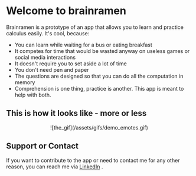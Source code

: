 # Welcome to brainramen

Brainramen is a prototype of an app that allows you to learn and practice calculus easily.
It's cool, because:
- You can learn while waiting for a bus or eating breakfast
- It competes for time that would be wasted anyway on useless games or social media interactions
- It doesn't require you to set aside a lot of time
- You don't need pen and paper
- The questions are designed so that you can do all the computation in memory
- Comprehension is one thing, practice is another. This app is meant to help with both.

## This is how it looks like - more or less

<div class="gif_container" style="text-align: center;">
![the_gif](/assets/gifs/demo_emotes.gif)
</div>

## Support or Contact

If you want to contribute to the app or need to contact me for any other reason, you can reach me via [LinkedIn](https://www.linkedin.com/in/filip-drapejkowski-77715972/) .
